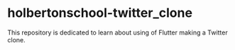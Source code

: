 # holbertonschool-twitter_clone
This repository is dedicated to learn about using of Flutter making a Twitter clone.
